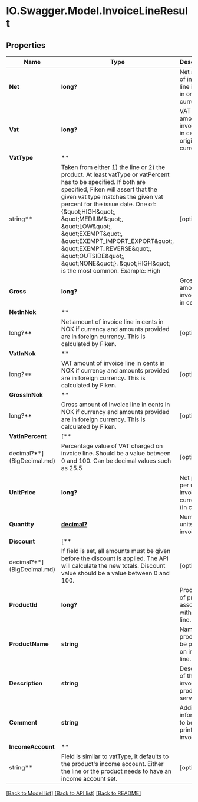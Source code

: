 # IO.Swagger.Model.InvoiceLineResult

## Properties

 Name                       | Type                                                                                                                                                                                                                                                                                                                                                                                                                                                                                   | Description                                               | Notes
----------------------------|----------------------------------------------------------------------------------------------------------------------------------------------------------------------------------------------------------------------------------------------------------------------------------------------------------------------------------------------------------------------------------------------------------------------------------------------------------------------------------------|-----------------------------------------------------------|------------
 **Net**                    | **long?**                                                                                                                                                                                                                                                                                                                                                                                                                                                                              | Net amount of invoice line in cents in original currency. | [optional]
 **Vat**                    | **long?**                                                                                                                                                                                                                                                                                                                                                                                                                                                                              | VAT amount of invoice line in cents in original currency. | [optional]
 **VatType**                | **
 string**                   | Taken from either 1) the line or 2) the product. At least vatType or vatPercent has to be specified. If both are specified, Fiken will assert that the given vat type matches the given vat percent for the issue date. One of: {\&quot;HIGH\&quot;, \&quot;MEDIUM\&quot;, \&quot;LOW\&quot;, \&quot;EXEMPT\&quot;, \&quot;EXEMPT_IMPORT_EXPORT\&quot;, \&quot;EXEMPT_REVERSE\&quot;, \&quot;OUTSIDE\&quot;, \&quot;NONE\&quot;}. \&quot;HIGH\&quot; is the most common. Example: High | [optional]
 **Gross**                  | **long?**                                                                                                                                                                                                                                                                                                                                                                                                                                                                              | Gross amount of invoice line in cents.                    | [optional]
 **NetInNok**               | **
 long?**                    | Net amount of invoice line in cents in NOK if currency and amounts provided are in foreign currency. This is calculated by Fiken.                                                                                                                                                                                                                                                                                                                                                      | [optional]
 **VatInNok**               | **
 long?**                    | VAT amount of invoice line in cents in NOK if currency and amounts provided are in foreign currency. This is calculated by Fiken.                                                                                                                                                                                                                                                                                                                                                      | [optional]
 **GrossInNok**             | **
 long?**                    | Gross amount of invoice line in cents in NOK if currency and amounts provided are in foreign currency. This is calculated by Fiken.                                                                                                                                                                                                                                                                                                                                                    | [optional]
 **VatInPercent**           | [**
 decimal?**](BigDecimal.md) | Percentage value of VAT charged on invoice line. Should be a value between 0 and 100. Can be decimal values such as 25.5                                                                                                                                                                                                                                                                                                                                                               | [optional]
 **UnitPrice**              | **long?**                                                                                                                                                                                                                                                                                                                                                                                                                                                                              | Net price per unit in invoice currency (in cents).        | [optional]
 **Quantity**               | [**decimal?**](BigDecimal.md)                                                                                                                                                                                                                                                                                                                                                                                                                                                          | Number of units to be invoiced.                           | [optional]
 **Discount**               | [**
 decimal?**](BigDecimal.md) | If field is set, all amounts must be given before the discount is applied. The API will calculate the new totals. Discount value should be a value between 0 and 100.                                                                                                                                                                                                                                                                                                                  | [optional]
 **ProductId**              | **long?**                                                                                                                                                                                                                                                                                                                                                                                                                                                                              | Product Id of product associated with invoice line.       | [optional]
 **ProductName**            | **string**                                                                                                                                                                                                                                                                                                                                                                                                                                                                             | Name of product to be printed on invoice line.            | [optional]
 **Description**            | **string**                                                                                                                                                                                                                                                                                                                                                                                                                                                                             | Description of the invoiced product or service.           | [optional]
 **Comment**                | **string**                                                                                                                                                                                                                                                                                                                                                                                                                                                                             | Additional information to be printed on invoice.          | [optional]
 **IncomeAccount**          | **
 string**                   | Field is similar to vatType, it defaults to the product&#x27;s income account. Either the line or the product needs to have an income account set.                                                                                                                                                                                                                                                                                                                                     | [optional]

[[Back to Model list]](../README.md#documentation-for-models) [[Back to API list]](../README.md#documentation-for-api-endpoints) [[Back to README]](../README.md)

